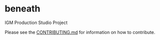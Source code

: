 # beneath
IGM Production Studio Project

Please see the [CONTRIBUTING.md](CONTRIBUTING.md) for information on how to contribute.
